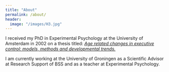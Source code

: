 ```yaml
---
title: "About"
permalink: /about/
header:
  image: "/images/H3.jpg"
---
```


I received my PhD in Experimental Psychology at the University of Amsterdam in 2002 on a thesis titled: [*Age related changes in executive control: models, methods and developmental trends.*](https://pure.uva.nl/ws/files/3776582/50617_Thesis.pdf)

I am currently working at the University of Groningen as a Scientific Advisor at Research Support of BSS and as a teacher at Experimental Psychology.
